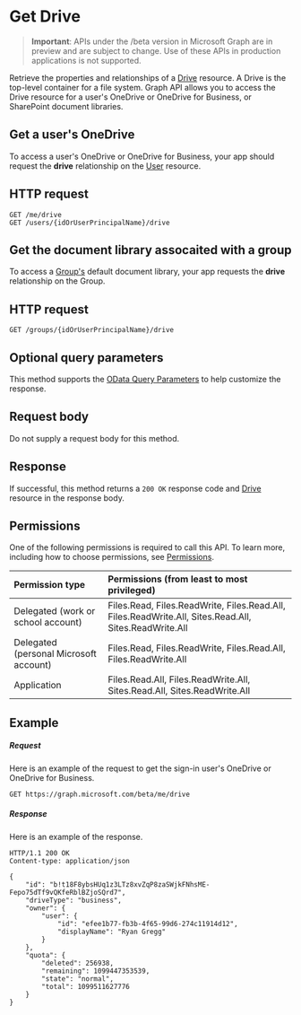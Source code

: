 # Get Drive

> **Important**: APIs under the /beta version in Microsoft Graph are in preview and are subject to change. Use of these APIs in production applications is not supported.

Retrieve the properties and relationships of a [Drive](../resources/drive.md) resource. 
A Drive is the top-level container for a file system.
Graph API allows you to access the Drive resource for a user's OneDrive or OneDrive for Business, or SharePoint document libraries.

## Get a user's OneDrive

To access a user's OneDrive or OneDrive for Business, your app should request the **drive** relationship on the [User](../resources/user.md) resource.

## HTTP request

<!-- { "blockType": "ignored" } -->

```http
GET /me/drive
GET /users/{idOrUserPrincipalName}/drive
```

## Get the document library assocaited with a group

To access a [Group's](../resources/group.md) default document library, your app requests the **drive** relationship on the Group.

## HTTP request

<!-- { "blockType": "ignored" } -->

```http
GET /groups/{idOrUserPrincipalName}/drive
```


## Optional query parameters

This method supports the [OData Query Parameters](http://developer.microsoft.com/en-us/graph/docs/overview/query_parameters) to help customize the response.

## Request body

Do not supply a request body for this method.

## Response

If successful, this method returns a `200 OK` response code and [Drive](../resources/drive.md) resource in the response body.

## Permissions

One of the following permissions is required to call this API. To learn more, including how to choose permissions, see [Permissions](../../../concepts/permissions_reference.md).

|Permission type      | Permissions (from least to most privileged)              | 
|:--------------------|:---------------------------------------------------------| 
|Delegated (work or school account) | Files.Read, Files.ReadWrite, Files.Read.All, Files.ReadWrite.All, Sites.Read.All, Sites.ReadWrite.All    | 
|Delegated (personal Microsoft account) | Files.Read, Files.ReadWrite, Files.Read.All, Files.ReadWrite.All    | 
|Application | Files.Read.All, Files.ReadWrite.All, Sites.Read.All, Sites.ReadWrite.All | 

## Example

##### Request

Here is an example of the request to get the sign-in user's OneDrive or OneDrive for Business.

<!-- {
  "blockType": "request",
  "name": "get_drive"
}-->
```http
GET https://graph.microsoft.com/beta/me/drive
```

##### Response

Here is an example of the response.

<!-- {
  "blockType": "response",
  "truncated": true,
  "@odata.type": "microsoft.graph.drive"
} -->
```http
HTTP/1.1 200 OK
Content-type: application/json

{
    "id": "b!t18F8ybsHUq1z3LTz8xvZqP8zaSWjkFNhsME-Fepo75dTf9vQKfeRblBZjoSQrd7",
    "driveType": "business",    
    "owner": {
        "user": {
            "id": "efee1b77-fb3b-4f65-99d6-274c11914d12",
            "displayName": "Ryan Gregg"
        }
    },
    "quota": {
        "deleted": 256938,
        "remaining": 1099447353539,
        "state": "normal",
        "total": 1099511627776
    }
}
```

<!-- uuid: 8fcb5dbc-d5aa-4681-8e31-b001d5168d79
2015-10-25 14:57:30 UTC -->
<!-- {
  "type": "#page.annotation",
  "description": "Get metadata for a OneDrive, OneDrive for Business, or Office 365 group drive",
  "keywords": "drive,onedrive,default drive,group drive",
  "section": "documentation",
  "tocPath": "OneDrive/Drive/Get Drive"
}-->
